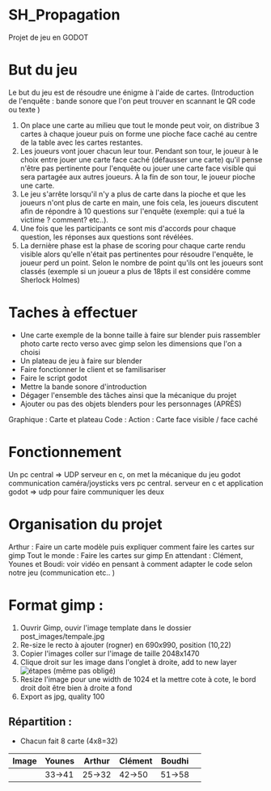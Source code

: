 # SH_Propagation
Projet de jeu en GODOT

# But du jeu
  Le but du jeu est de résoudre une énigme à l'aide de cartes.
  (Introduction de l'enquête : bande sonore que l'on peut trouver en scannant le QR code ou texte )
  1. On place une carte au milieu que tout le monde peut voir, on distribue 3 cartes à chaque joueur puis on forme une pioche face caché au centre de la table avec les cartes restantes.
  2. Les joueurs vont jouer chacun leur tour. Pendant son tour, le joueur à le choix entre jouer une carte face caché (défausser une carte) qu'il pense n'être pas pertinente pour l'enquête ou jouer une carte face visible qui sera partagée aux autres joueurs. À la fin de son tour, le joueur pioche une carte.
  3. Le jeu s'arrête lorsqu'il n'y a plus de carte dans la pioche et que les joueurs n'ont plus de carte en main, une fois cela, les joueurs discutent afin de répondre à 10 questions sur l'enquête (exemple: qui a tué la victime ? comment? etc..).
  4. Une fois que les participants ce sont mis d'accords pour chaque question, les réponses aux questions sont révélées.
  5. La dernière phase est la phase de scoring pour chaque carte rendu visible alors qu'elle n'était pas pertinentes pour résoudre l'enquête, le joueur perd un point. Selon le nombre de point qu'ils ont les joueurs sont classés (exemple si un joueur a plus de 18pts il est considére comme Sherlock Holmes)     

# Taches à effectuer
 - Une carte exemple de la bonne taille à faire sur blender puis rassembler photo carte recto verso avec gimp selon les dimensions que l'on a choisi
 - Un plateau de jeu à faire sur blender
 - Faire fonctionner le client et se familisariser
 - Faire le script godot
 - Mettre la bande sonore d'introduction
 - Dégager l'ensemble des tâches ainsi que la mécanique du projet   
 - Ajouter ou pas des objets blenders pour les personnages (APRÈS)

Graphique : Carte et plateau
Code : Action : Carte face visible / face caché

# Fonctionnement
  Un pc central => UDP serveur en c, on met la mécanique du jeu
  godot communication caméra/joysticks vers pc central. serveur en c et application godot => udp pour faire communiquer les deux

# Organisation du projet
 Arthur : Faire un carte modèle puis expliquer comment faire les cartes sur gimp
 Tout le monde : Faire les cartes sur gimp
 En attendant : Clément, Younes et Boudi: voir vidéo en pensant à comment adapter le code selon notre jeu (communication etc.. )  

# Format gimp :

  1. Ouvrir Gimp, ouvir l'image template dans le dossier post_images/tempale.jpg
  3. Re-size le recto à ajouter (rogner) en 690x990, position (10,22)
  4. Copier  l'images coller sur l'image de taille 2048x1470
  5. Clique droit sur les image dans l'onglet à droite, add to new layer ![étapes](screen_layer1.png) (même pas obligé)
  6. Resize l'image pour une width de 1024 et la mettre cote à cote, le bord droit doit être bien à droite a fond
  7. Export as jpg, quality 100

## Répartition :
 -  Chacun fait 8 carte (4x8=32)

 | Image | Younes | Arthur | Clément | Boudhi |   |
 |-------|--------|--------|---------|--------|---|
 |       | 33->41       | 25->32     |42->50| 51->58    |   |
